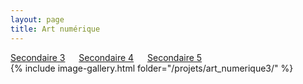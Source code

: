 ```yaml
---
layout: page 
title: Art numérique
---
```

[Secondaire 3](../Art_numerique/) &emsp; [Secondaire 4](../Art_numerique4/) &emsp; [Secondaire 5](../Art_numerique5/)  
{% include image-gallery.html folder="/projets/art_numerique3/" %} 
